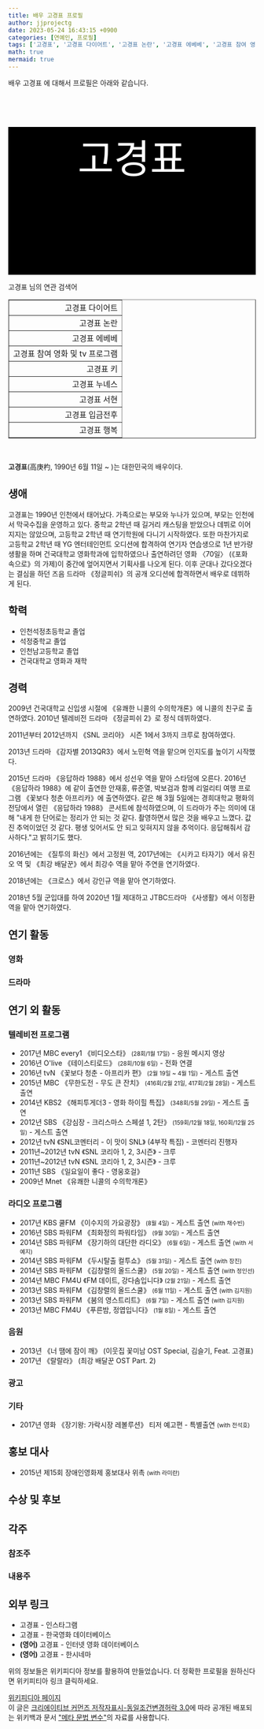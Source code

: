 ```yaml
---
title: 배우 고경표 프로필
author: jjprojectg
date: 2023-05-24 16:43:15 +0900
categories: [연예인, 프로필]
tags: ['고경표', '고경표 다이어트', '고경표 논란', '고경표 에베베', '고경표 참여 영화 및 tv 프로그램', '고경표 키', '고경표 누녜스', '고경표 서현', '고경표 입금전후', '고경표 행복']
math: true
mermaid: true
---
```


<p>
배우 고경표 에 대해서  프로필은 아래와 같습니다. 
</p>
<div class="textimage_container" style="background-color:black ; width:100%; height:300px; ">
  <p style=" color: white; text-align: center;font-size:80">고경표</p>
</div>
<p>
 고경표 님의 연관 검색어
</p>
<table  border="1" class="dataframe"> <tr style="text-align: right;"> <td> 고경표 다이어트 </td></tr> <tr style="text-align: right;"> <td> 고경표 논란 </td></tr> <tr style="text-align: right;"> <td> 고경표 에베베 </td></tr> <tr style="text-align: right;"> <td> 고경표 참여 영화 및 tv 프로그램 </td></tr> <tr style="text-align: right;"> <td> 고경표 키 </td></tr> <tr style="text-align: right;"> <td> 고경표 누녜스 </td></tr> <tr style="text-align: right;"> <td> 고경표 서현 </td></tr> <tr style="text-align: right;"> <td> 고경표 입금전후 </td></tr> <tr style="text-align: right;"> <td> 고경표 행복 </td></tr></table>
<br />
<p><span></span>
</p>
<p><b>고경표</b>(高庚杓, 1990년 6월 11일 ~ )는 대한민국의 배우이다.
</p>

<h2>생애</h2>
<p>고경표는 1990년 인천에서 태어났다. 가족으로는 부모와 누나가 있으며, 부모는 인천에서 막국수집을 운영하고 있다. 중학교 2학년 때 길거리 캐스팅을 받았으나 데뷔로 이어지지는 않았으며, 고등학교 2학년 때 연기학원에 다니기 시작하였다. 또한 마찬가지로 고등학교 2학년 때 YG 엔터테인먼트 오디션에 합격하여 연기자 연습생으로 1년 반가량 생활을 하며 건국대학교 영화학과에 입학하였으나 출연하려던 영화 〈70일〉 (《포화 속으로》의 가제)이 중간에 엎어지면서 기획사를 나오게 된다. 이후 군대나 갔다오겠다는 결심을 하던 즈음 드라마 《정글피쉬》의 공개 오디션에 합격하면서 배우로 데뷔하게 된다.</p>

<h2>학력</h2>
<ul><li>인천석정초등학교 졸업</li>
<li>석정중학교 졸업</li>
<li>인천남고등학교 졸업</li>
<li>건국대학교 영화과 재학</li></ul>

<h2>경력</h2>
<p>2009년 건국대학교 신입생 시절에 《유쾌한 니콜의 수의학개론》에 니콜의 친구로 출연하였다. 2010년 텔레비전 드라마 《정글피쉬 2》로 정식 데뷔하였다.</p><p>2011년부터 2012년까지 《SNL 코리아》 시즌 1에서 3까지 크루로 참여하였다.
</p><p>2013년 드라마 《감자별 2013QR3》에서 노민혁 역을 맡으며 인지도를 높이기 시작했다.
</p><p>2015년 드라마 《응답하라 1988》에서 성선우 역을 맡아 스타덤에 오른다. 2016년 《응답하라 1988》에 같이 출연한 안재홍, 류준열, 박보검과 함께 리얼리티 여행 프로그램 《꽃보다 청춘 아프리카》에 출연하였다. 같은 해 3월 5일에는 경희대학교 평화의 전당에서 열린 《응답하라 1988》 콘서트에 참석하였으며, 이 드라마가 주는 의미에 대해 "내게 한 단어로는 정리가 안 되는 것 같다. 촬영하면서 많은 것을 배우고 느꼈다. 값진 추억이었던 것 같다. 평생 잊어서도 안 되고 잊혀지지 않을 추억이다. 응답해줘서 감사하다."고 밝히기도 했다.</p><p>2016년에는 《질투의 화신》에서 고정원 역, 2017년에는 《시카고 타자기》에서 유진오 역 및 《최강 배달꾼》에서 최강수 역을 맡아 주연을 연기하였다.
</p><p>2018년에는 《크로스》에서 강인규 역을 맡아 연기하였다.
</p><p>2018년 5월 군입대를 하여 2020년 1월 제대하고 JTBC드라마 《사생활》에서 이정환 역을 맡아 연기하였다.
</p>

<h2>연기 활동</h2>
<h3>영화</h3>
<h3>드라마</h3>
<h2>연기 외 활동</h2>
<h3>텔레비전 프로그램</h3>
<ul><li>2017년 MBC every1 《비디오스타》 <small>(28회/1월 17일)</small> - 응원 메시지 영상</li>
<li>2016년 O'live 《테이스티로드》 <small>(28회/10월 6일)</small> - 전화 연결</li>
<li>2016년 tvN 《꽃보다 청춘 - 아프리카 편》 <small>(2월 19일 ~ 4월 1일)</small> - 게스트 출연</li>
<li>2015년 MBC 《무한도전 - 무도 큰 잔치》 <small>(416회/2월 21일, 417회/2월 28일)</small> - 게스트 출연</li>
<li>2014년 KBS2 《해피투게더3 - 영화 하이힐 특집》 <small>(348회/5월 29일)</small> - 게스트 출연</li>
<li>2012년 SBS 《강심장 - 크리스마스 스페셜 1, 2탄》 <small>(159회/12월 18일, 160회/12월 25일)</small> - 게스트 출연</li>
<li>2012년 tvN 《SNL코멘터리 - 이 맛이 SNL》 (4부작 특집) - 코멘터리 진행자</li>
<li>2011년~2012년 tvN 《SNL 코리아 1, 2, 3시즌》 - 크루</li>
<li>2011년~2012년 tvN 《SNL 코리아 1, 2, 3시즌》 - 크루</li>
<li>2011년 SBS 《일요일이 좋다 - 영웅호걸》</li>
<li>2009년 Mnet 《유쾌한 니콜의 수의학개론》</li></ul>

<h3>라디오 프로그램</h3>
<ul><li>2017년 KBS 쿨FM 《이수지의 가요광장》 <small>(8월 4일)</small> - 게스트 출연 <small>(with 채수빈)</small></li>
<li>2016년 SBS 파워FM 《최화정의 파워타임》 <small>(9월 30일)</small> - 게스트 출연</li>
<li>2014년 SBS 파워FM 《장기하의 대단한 라디오》 <small>(6월 6일)</small> - 게스트 출연 <small>(with 서예지)</small></li>
<li>2014년 SBS 파워FM 《두시탈출 컬투쇼》 <small>(5월 31일)</small> - 게스트 출연 <small>(with 장진)</small></li>
<li>2014년 SBS 파워FM 《김창렬의 올드스쿨》 <small>(5월 20일)</small> - 게스트 출연 <small>(with 정인선)</small></li>
<li>2014년 MBC FM4U 《FM 데이트, 강다솜입니다》 <small>(2월 21일)</small> - 게스트 출연</li>
<li>2013년 SBS 파워FM 《김창렬의 올드스쿨》 <small>(6월 11일)</small> - 게스트 출연 <small>(with 김지원)</small></li>
<li>2013년 SBS 파워FM 《붐의 영스트리트》 <small>(6월 7일)</small> - 게스트 출연 <small>(with 김지원)</small></li>
<li>2013년 MBC FM4U 《푸른밤, 정엽입니다》 <small>(1월 8일)</small> - 게스트 출연</li></ul>

<h3>음원</h3>
<ul><li>2013년 《너 땜에 잠이 깨》 (이웃집 꽃미남 OST Special, 김슬기, Feat. 고경표)</li>
<li>2017년 《랄랄라》 (최강 배달꾼 OST Part. 2)</li></ul>

<h3>광고</h3>
<h3>기타</h3>
<ul><li>2017년 영화 《장기왕: 가락시장 레볼루션》 티저 예고편 - 특별출연 <small>(with 전석호)</small></li></ul>

<h2>홍보 대사</h2>
<ul><li>2015년 제15회 장애인영화제 홍보대사 위촉 <small>(with 라미란)</small></li></ul>

<h2>수상 및 후보</h2>
<h2>각주</h2>
<h3>참조주</h3>
<h3>내용주</h3>
<h2>외부 링크</h2>
<ul><li>고경표 - 인스타그램 </li>
<li>고경표 - 한국영화 데이터베이스 </li>
<li><b><span title="언어: 영어">(영어)</span></b> 고경표 - 인터넷 영화 데이터베이스 </li>
<li><b><span title="언어: 영어">(영어)</span></b> 고경표 - 한시네마 </li></ul>
<p>
위의 정보들은 위키피디아 정보를 활용하여 만들었습니다. 
더 정확한 프로필을 원하신다면 위키피티아 링크 클릭하세요. 
</p>
<a href="https://ko.wikipedia.org/wiki/고경표" >위키피디아 페이지 </a>


<footer>
이 글은 <a href="https://creativecommons.org/licenses/by-sa/3.0/">크리에이티브 커먼즈 저작자표시-동일조건변경허락 3.0</a>에 따라 공개된 배포되는 위키백과 문서 <a href="https://ko.wikipedia.org/wiki/메타_문법_변수">"메타 문법 변수"</a>의 자료를 사용합니다.
</footer>
